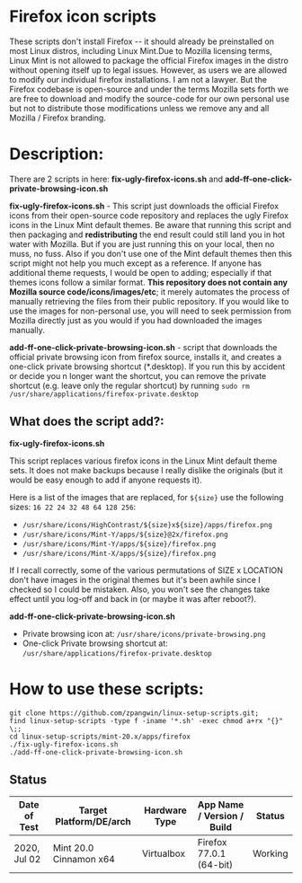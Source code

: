 # Firefox icon scripts

These scripts don't install Firefox -- it should already be preinstalled on most Linux distros, including Linux Mint.Due to Mozilla licensing terms, Linux Mint is not allowed to package the official Firefox images in the distro without opening itself up to legal issues. However, as users we are allowed to modify our individual firefox installations. I am not a lawyer. But the Firefox codebase is open-source and under the terms Mozilla sets forth we are free to download and modify the source-code for our own personal use but not to distribute those modifications unless we remove any and all Mozilla / Firefox branding.

# Description:


There are 2 scripts in here: **fix-ugly-firefox-icons.sh** and **add-ff-one-click-private-browsing-icon.sh**


**fix-ugly-firefox-icons.sh** - This script just downloads the official Firefox icons from their open-source code repository and replaces the ugly Firefox icons in the Linux Mint default themes. Be aware that running this script and then packaging and **redistributing** the end result could still land you in hot water with Mozilla. But if you are just running this on your local, then no muss, no fuss. Also if you don't use one of the Mint default themes then this script might not help you much except as a reference. If anyone has additional theme requests, I would be open to adding; especially if that themes icons follow a similar format. **This repository does not contain any Mozilla source code/icons/images/etc**; it merely automates the process of manually retrieving the files from their public repository. If you would like to use the images for non-personal use, you will need to seek permission from Mozilla directly just as you would if you had downloaded the images manually.

**add-ff-one-click-private-browsing-icon.sh** - script that downloads the official private browsing icon from firefox source, installs it, and creates a one-click private browsing shortcut (*.desktop). If you run this by accident or decide you n longer want the shortcut, you can remove the private shortcut (e.g. leave only the regular shortcut) by running `sudo rm /usr/share/applications/firefox-private.desktop`

## What does the script add?:

**fix-ugly-firefox-icons.sh**

This script replaces various firefox icons in the Linux Mint default theme sets. It does not make backups because I really dislike the originals (but it would be easy enough to add if anyone requests it).

Here is a list of the images that are replaced, for `${size}` use the following sizes: `16 22 24 32 48 64 128 256`:

* `/usr/share/icons/HighContrast/${size}x${size}/apps/firefox.png`
* `/usr/share/icons/Mint-Y/apps/${size}@2x/firefox.png`
* `/usr/share/icons/Mint-Y/apps/${size}/firefox.png`
* `/usr/share/icons/Mint-X/apps/${size}/firefox.png`

If I recall correctly, some of the various permutations of SIZE x LOCATION don't have images in the original themes but it's been awhile since I checked so I could be mistaken. Also, you won't see the changes take effect until you log-off and back in (or maybe it was after reboot?).

**add-ff-one-click-private-browsing-icon.sh**

* Private browsing icon at: `/usr/share/icons/private-browsing.png`
* One-click Private browsing shortcut at: `/usr/share/applications/firefox-private.desktop`

# How to use these scripts:

```
git clone https://github.com/zpangwin/linux-setup-scripts.git;
find linux-setup-scripts -type f -iname '*.sh' -exec chmod a+rx "{}" \;;
cd linux-setup-scripts/mint-20.x/apps/firefox
./fix-ugly-firefox-icons.sh
./add-ff-one-click-private-browsing-icon.sh
```

## Status

| Date of Test  | Target Platform/DE/arch | Hardware Type  | App Name / Version / Build                | Status  |
| ------------- | ------------------------| -------------- | ----------------------------------------- | ------- |
| 2020, Jul 02  | Mint 20.0 Cinnamon x64  | Virtualbox     | Firefox 77.0.1 (64-bit) | Working |
